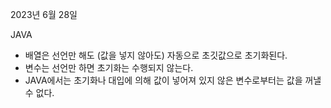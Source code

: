 2023년 6월 28일

JAVA
- 배열은 선언만 해도 (값을 넣지 않아도) 자동으로 초깃값으로 초기화된다.
- 변수는 선언만 하면 초기화는 수행되지 않는다.
- JAVA에서는 초기화나 대입에 의해 값이 넣어져 있지 않은 변수로부터는 값을 꺼낼 수 없다.
